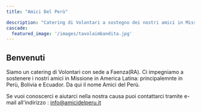 ```yaml
---
title: "Amici Del Perù"

description: "Catering di Volontari a sostegno dei nostri amici in Missione."
cascade:
  featured_image: '/images/tavolaimbandita.jpg'
---
```

## Benvenuti

Siamo un catering di Volontari con sede a Faenza(RA). Ci impegniamo a sostenere i nostri amici in Missione in America Latina: principalemnte in Perù, Bolivia e Ecuador.
Da qui il nome Amici del Perù.

Se vuoi conoscerci e aiutarci nella nostra causa puoi contattarci tramite e-mail all'indirizzo : [info@amicidelperu.it](mailto://info@amicidelperu.it)
